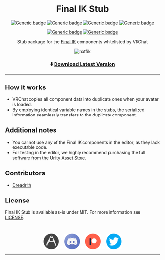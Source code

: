 <div align="center">

# Final IK Stub

[![Generic badge](https://img.shields.io/github/downloads/VRLabs/Final-IK-Stub/total?label=Downloads)](https://github.com/VRLabs/Final-IK-Stub/releases/latest)
[![Generic badge](https://img.shields.io/badge/License-MIT-informational.svg)](https://github.com/VRLabs/Final-IK-Stub/blob/main/LICENSE)
[![Generic badge](https://img.shields.io/badge/Unity-2019.4.31f1-lightblue.svg)](https://unity3d.com/unity/whats-new/2019.4.31)
[![Generic badge](https://img.shields.io/badge/SDK-AvatarSDK3-lightblue.svg)](https://vrchat.com/home/download)

[![Generic badge](https://img.shields.io/discord/706913824607043605?color=%237289da&label=DISCORD&logo=Discord&style=for-the-badge)](https://discord.vrlabs.dev/)
[![Generic badge](https://img.shields.io/endpoint.svg?url=https%3A%2F%2Fshieldsio-patreon.vercel.app%2Fapi%3Fusername%3Dvrlabs%26type%3Dpatrons&style=for-the-badge)](https://patreon.vrlabs.dev/)

Stub package for the [Final IK](https://assetstore.unity.com/packages/tools/animation/final-ik-14290) components whitelisted by VRChat

![notfik](https://github.com/VRLabs/Final-IK-Stub/assets/76777936/3d80f341-b339-4496-b629-7c789216929c)

### ⬇️ [Download Latest Version](https://github.com/VRLabs/Final-IK-Stub/releases/latest)

<!-- 
### 📦 [Add to VRChat Creator Companion]() -->

</div>

---

## How it works

* VRChat copies all component data into duplicate ones when your avatar is loaded.
* By employing identical variable names in the stubs, the serialized information seamlessly transfers to the duplicate component.

## Additional notes

* You cannot use any of the Final IK components in the editor, as they lack executable code.
* For testing in the editor, we highly recommend purchasing the full software from the [Unity Asset Store](https://assetstore.unity.com/packages/tools/animation/final-ik-14290).

## Contributors

* [Dreadrith](https://github.com/Dreadrith)

## License

Final IK Stub is available as-is under MIT. For more information see [LICENSE](https://github.com/VRLabs/Final-IK-Stub/blob/main/LICENSE).

​

<div align="center">

[<img src="https://github.com/VRLabs/Resources/raw/main/Icons/VRLabs.png" width="50" height="50">](https://vrlabs.dev "VRLabs")
<img src="https://github.com/VRLabs/Resources/raw/main/Icons/Empty.png" width="10">
[<img src="https://github.com/VRLabs/Resources/raw/main/Icons/Discord.png" width="50" height="50">](https://discord.vrlabs.dev/ "VRLabs")
<img src="https://github.com/VRLabs/Resources/raw/main/Icons/Empty.png" width="10">
[<img src="https://github.com/VRLabs/Resources/raw/main/Icons/Patreon.png" width="50" height="50">](https://patreon.vrlabs.dev/ "VRLabs")
<img src="https://github.com/VRLabs/Resources/raw/main/Icons/Empty.png" width="10">
[<img src="https://github.com/VRLabs/Resources/raw/main/Icons/Twitter.png" width="50" height="50">](https://twitter.com/vrlabsdev "VRLabs")

</div>

---
